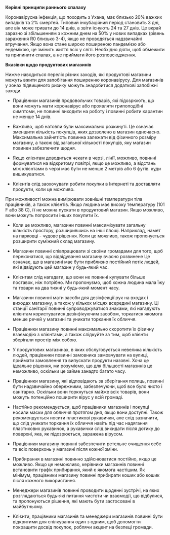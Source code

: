 **Керівні принципи раннього спалаху**

Коронавірусна інфекція, що походить з Ухана, має близько 20% важких випадків та 2% смертей. Типовий інкубаційний період становить 3 дні, але він може тривати до 14 днів, а звіти існують 24 та 27 днів. Це вкрай заразно зі збільшенням з кожним днем на 50% у нових випадках (рівень зараження R0 близько 3-4), якщо не проводяться надзвичайні втручання. Якщо вона стане широко поширеною пандемією або ендемікою, це змінить життя всіх у світі. Необхідно діяти, щоб обмежити та припинити спалах, а не приймати його розповсюдження.

**Вказівки щодо продуктових магазинів**

Нижче наводиться перелік різних заходів, які продуктові магазини можуть вжити для запобігання поширенню коронавірусу. Для магазинів у зонах підвищеного ризику можуть знадобитися додаткові запобіжні заходи.

- Працівники магазинів продовольчих товарів, які підозрюють, що вони можуть мати коронавірус або проявляти грипоподібні симптоми, не повинні виходити на роботу і повинні робити карантин не менше 14 днів.

- Важливо, щоб натовпи були максимально розкинуті. Це означає зменшити кількість покупців, яких дозволено в магазин одночасно. Максимальна зайнятість повинна залежати від фізичного розміру магазину, а також від загальної кількості покупців, яку магазин повинен забезпечити щодня.

- Якщо клієнтам доводиться чекати в черзі, лінії, можливо, повинні формуватися на відкритому повітрі, якщо це можливо, а відстань між клієнтами в черзі має бути не менше 2 метрів або 6 футів. куди вишикуватися.

- Клієнтів слід заохочувати робити покупки в Інтернеті та доставляти продукти, коли це можливо.

При можливості можна вимірювати зовнішні температури тіла працівників, а також клієнтів. Якщо людина має високу температуру (101 F або 38 C), її не можна пускати в продуктовий магазин. Якщо можливо, вони можуть попросити інших покупити їх.

- Коли це можливо, магазини повинні максимізувати загальну кількість простору, розширившись на інші площі. Наприклад, намет на парковці - чудове рішення. Коли це можливо, також пропонується розширити суміжний склад магазину.

- Магазини повинні співпрацювати зі своїми громадами для того, щоб переконатися, що відвідування магазину вчасно розвинене Це означає, що в магазині має бути приблизно постійний потік людей, які відвідують цей магазин у будь-який час.

- Клієнтам слід нагадати, що вони не повинні купувати більше поставок, ніж потрібно. Ми пропонуємо, щоб кожна людина мала їжу та товари на два тижні у будь-який момент часу.

- Магазини повинні мати засоби для дезінфекції рук на входах і виходах магазину, а також у кількох місцях всередині магазину. Ці станції санітарії повинні супроводжуватися знаками, які нагадують клієнтам користуватися дезінфікуючим засобом, торкатися якомога менше речей у магазині та уникати торкання їх обличчя.

- Працівники магазину повинні максимально скоротити їх фізичну взаємодію з клієнтами, а також слідкуйте за тим, щоб клієнти зберігали простір між собою.

- У продуктових магазинах, в яких обслуговується невелика кількість людей, працівники повинні замовника замовчувати на вулиці, приймати замовлення та випускати продукти назовні. Хоча це ідеальне рішення, ми розуміємо, що для більшості магазинів це неможливо, оскільки це займе занадто багато часу.

- Працівники магазину, які відповідають за зберігання полиць, повинні бути надзвичайно обережними, забезпечуючи, щоб все було чисто і санітарно. Оскільки вони торкнуться майже всіх товарів, вони можуть потенційно поширити вірус у всій громаді.

- Настійно рекомендується, щоб працівники магазинів і покупці носили маски для обличчя протягом дня, якщо вони доступні. Також рекомендується носити пластикові рукавички, але слід зазначити, що слід уникати торкання їх обличчя навіть під час надягання пластикових рукавичок, а рукавички слід викидати після дотику до поверхні, яка, як підозрюється, заражена вірусом.

- Працівники магазину повинні забезпечити ретельне очищення себе та всіх поверхонь у магазині після кожної зміни.

- Прибирання в магазині повинно здійснюватися постійно, якщо це можливо. Якщо це неможливо, керівники магазинів повинні встановити графік прибирання, який є якомога частішим. Як мінімум, працівники магазину повинні прибирати кошик або кошик після кожного використання.

- Менеджери магазинів повинні проводити щоденні зустрічі, на яких розглядаються будь-які питання чистоти чи взаємодії, що відбулися, та пропонуються рішення, які мають бути застосовані в майбутньому.

- Клієнти, працівники магазинів та менеджери магазинів повинні бути відкритими для спілкування один з одним, щоб допомогти покращити досвід покупок, роблячи акцент на безпеці громади.
